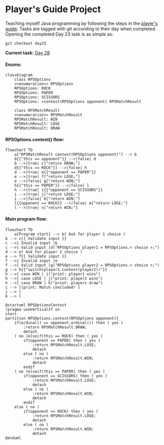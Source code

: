 # Player's Guide Project

Teaching myself Java programming by following the steps in the [player's guide](players_guide_java.md). Tasks are
tagged with git according to their day when completed. Opening the completed Day 23 task is as simple as:

```shell
git checkout day23
```

**Current task:** [Day 28](/players_guide_java.md#day-28-design-challenge-rock-paper-scissors-150-xp)

#### Enums:

```mermaid
classDiagram
    class RPSOptions
    <<enumeration>> RPSOptions
    RPSOptions: ROCK
    RPSOptions: PAPER
    RPSOptions: SCISSORS
    RPSOptions: +contest(RPSOptions opponent) RPSMatchResult

    class RPSMatchResult
    <<enumeration>> RPSMatchResult
    RPSMatchResult: WIN
    RPSMatchResult: LOSE
    RPSMatchResult: DRAW
```

#### RPSOptions.contest() flow:

```mermaid
flowchart TD
    a["RPSMatchResult contest(RPSOptions opponent)"] --> b
    b{{"this == opponent"}} -->|false| d
    b -->|true| c["return DRAW;"]
    d{{"this == ROCK"}} -->|false| h
    d -->|true| e{{"opponent == PAPER"}}
    e -->|true| f["return LOSE;"]
    e -->|false| g["return WIN;"]
    h{{"this == PAPER"}} -->|false| l
    h -->|true| i{{"opponent == SCISSORS"}}
    i -->|true| j["return LOSE;"]
    i -->|false| k["return WIN;"]
    l{{opponent == ROCK}} -->|false| m["return LOSE;"]
    l -->|true| n["return WIN;"]
```

#### Main program flow:

```mermaid
flowchart TD
    a[Program start] --> b( Ask for player 1 choice )
b --> c{{ Validate input }}
c -->| Invalid input |b
c -->| Valid input |d("RPSOptions player1 = RPSOptions.< choice >;")
d --> e( Ask for player 2 choice )
e --> f{{ Validate input }}
f -->| Invalid input |e
f -->| Valid input |g("RPSOptions player2 = RPSOptions.< choice >;")
g --> h{{"switch(player1.contest(player2))"}}
h -->| case WIN | i("print: player1 wins")
h -->| case LOSE | j("print: player2 wins")
h -->| case DRAW | k("print: players draw")
i --> l[print: Match concluded! ]
j --> l
k --> l
```

```plantuml
@startuml RPSOptionsContest
!pragma useVerticalIf on
start
partition RPSOptions.contest(RPSOptions opponent){
    if(ordinal() == opponent.ordinal()) then ( yes )
        :return RPSMatchResult.DRAW;
        detach
    ( no )elseif(this == ROCK) then ( yes )
        if(opponent == PAPER) then ( yes )
            :return RPSMatchResult.LOSE;
            detach
        else ( no )
            :return RPSMatchResult.WIN;
            detach
        endif
    ( no )elseif(this == PAPER) then ( yes )
        if(opponent == SCISSORS) then ( yes )
            :return RPSMatchResult.LOSE;
            detach
        else ( no )
            :return RPSMatchResult.WIN;
            detach
        endif
    else ( no )
        if(opponent == ROCK) then ( yes )
            :return RPSMatchResult.LOSE;
            detach
        else ( no )
            :return RPSMatchResult.WIN;
            detach
@enduml
```
